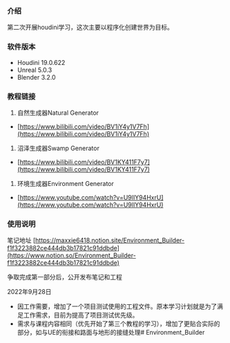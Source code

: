 ### 介绍

第二次开展houdini学习，这次主要以程序化创建世界为目标。

### 软件版本

- Houdini 19.0.622
- Unreal 5.0.3
- Blender 3.2.0

### 教程链接

1. 自然生成器Natural Generator
- [https://www.bilibili.com/video/BV1iY4y1V7Fh](https://www.bilibili.com/video/BV1iY4y1V7Fh)
1. 沼泽生成器Swamp Generator
- [https://www.bilibili.com/video/BV1KY411F7y7](https://www.bilibili.com/video/BV1KY411F7y7)
1. 环境生成器Environment Generator
- [https://www.youtube.com/watch?v=U9lIY94HxrU](https://www.youtube.com/watch?v=U9lIY94HxrU)

### 使用说明

笔记地址 [https://maxxie6418.notion.site/Environment_Builder-f1f3223882ce444db3b17821c91ddbde](https://www.notion.so/Environment_Builder-f1f3223882ce444db3b17821c91ddbde)

争取完成第一部分后，公开发布笔记和工程

2022年9月28日


- 因工作需要，增加了一个项目测试使用的工程文件。原本学习计划就是为了满足工作需求，目前为提高了项目测试优先级。
- 需求与课程内容相同（优先开始了第三个教程的学习），增加了更贴合实际的部分，如与UE的衔接和路面与地形的接缝处理# Environment_Builder
